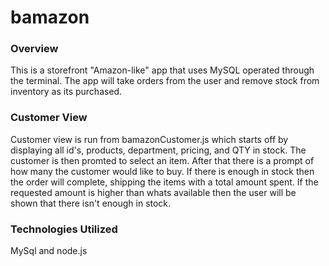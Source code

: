 # bamazon

### Overview ###  
This is a storefront "Amazon-like" app that uses MySQL operated through the terminal. The app will take orders from the user and remove stock from inventory as its purchased.

### Customer View ###  
Customer view is run from bamazonCustomer.js which starts off by displaying all id's, products, department, pricing, and QTY in stock. The customer is then promted to select an item. After that there is a prompt of how many the customer would like to buy. If there is enough in stock then the order will complete, shipping the items with a total amount spent. If the requested amount is higher than whats available then the user will be shown that there isn't enough in stock.

### Technologies Utilized ###  
<p>MySql and node.js
